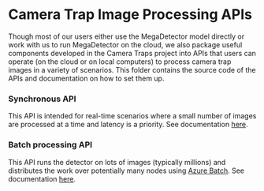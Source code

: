 # Camera Trap Image Processing APIs

Though most of our users either use the MegaDetector model directly or work with us to run MegaDetector on the cloud, we also package useful components developed in the Camera Traps project into APIs that users can operate (on the cloud or on local computers) to process camera trap images in a variety of scenarios. This folder contains the source code of the APIs and documentation on how to set them up.


### Synchronous API

This API is intended for real-time scenarios where a small number of images are processed at a time and latency is a priority.  See documentation [here](synchronous).

### Batch processing API

This API runs the detector on lots of images (typically millions) and distributes the work over potentially many nodes using [Azure Batch](https://azure.microsoft.com/en-us/services/batch/). See documentation [here](batch_processing).

